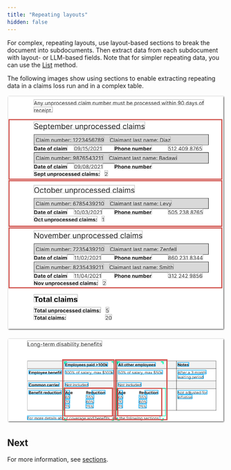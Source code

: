 ```yaml
---
title: "Repeating layouts"
hidden: false
---
```


For complex, repeating layouts, use layout-based sections to break the document into subdocuments. Then extract data from each subdocument with layout- or LLM-based fields. Note that for simpler repeating data, you can use the [List](doc:list) method.

The following images show using sections to enable extracting repeating data in a claims loss run and in a complex table.


![Click to enlarge](https://raw.githubusercontent.com/sensible-hq/sensible-docs/main/readme-sync/assets/v0/images/final/sections_highlight_1.png)

![Click to enlarge](https://raw.githubusercontent.com/sensible-hq/sensible-docs/main/readme-sync/assets/v0/images/final/sections_highlight_2.png)

## Next

For more information, see [sections](doc:sections).

